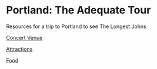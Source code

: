 # Portland: The Adequate Tour
Resources for a trip to Portland to see The Longest Johns

[Concert Venue](https://www.google.com/maps/place/Doug+Fir+Lounge/@45.5225554,-122.6580021,19.07z/data=!4m5!3m4!1s0x5495a0a576347c27:0x32ea9f088ca52a1f!8m2!3d45.5226576!4d-122.6569586)

[Attractions](Attractions.md)

[Food](Food.md)